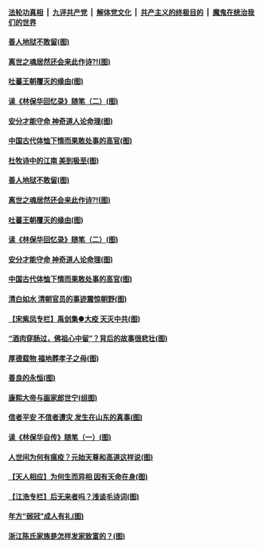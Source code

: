 ####  [法轮功真相](../../../../basic/blob/master/README.md?t=03312132) &nbsp;|&nbsp; [九评共产党](../../../../9ping.md/blob/master/README.md?t=03312132) &nbsp;|&nbsp; [解体党文化](../../../../jtdwh.md/blob/master/README.md?t=03312132)  &nbsp;|&nbsp; [共产主义的终极目的](../../../../gczydzjmd.md/blob/master/README.md?t=03312132) &nbsp;|&nbsp; [魔鬼在统治我们的世界](../../../../mgztzwmdsj.md/blob/master/README.md?t=03312132) 

#### [善人地狱不敢留(图)](../pages/p7/927834.md?t=03312132) 

#### [离世之魂居然还会来此作诗?!(图)](../pages/p7/927823.md?t=03312132) 

#### [吐蕃王朝覆灭的缘由(图)](../pages/p7/927590.md?t=03312132) 

#### [读《林保华回忆录》随笔（二）(图)](../pages/p7/927927.md?t=03312132) 

#### [安分才能守命 神奇道人论命理(图)](../pages/p7/927588.md?t=03312132) 

#### [中国古代体恤下情而果敢处事的高官(图)](../pages/p7/927651.md?t=03312132) 

#### [杜牧诗中的江南 美到极至(图)](../pages/p7/928144.md?t=03312132) 

#### [善人地狱不敢留(图)](../pages/p7/927834.md?t=03312132) 

#### [离世之魂居然还会来此作诗?!(图)](../pages/p7/927823.md?t=03312132) 

#### [吐蕃王朝覆灭的缘由(图)](../pages/p7/927590.md?t=03312132) 

#### [读《林保华回忆录》随笔（二）(图)](../pages/p7/927927.md?t=03312132) 

#### [安分才能守命 神奇道人论命理(图)](../pages/p7/927588.md?t=03312132) 

#### [中国古代体恤下情而果敢处事的高官(图)](../pages/p7/927651.md?t=03312132) 

#### [清白如水 清朝官员的事迹震惊朝野(图)](../pages/p7/927845.md?t=03312132) 

#### [【宋紫凤专栏】禹剑集●大疫 天灭中共(图)](../pages/p7/927832.md?t=03312132) 

#### [“酒肉穿肠过，佛祖心中留”？背后的故事很悲壮(图)](../pages/p7/927577.md?t=03312132) 

#### [厚德载物 福地葬孝子之母(图)](../pages/p7/927574.md?t=03312132) 

#### [善良的永恒(图)](../pages/p7/927830.md?t=03312132) 

#### [康熙大帝与画家郎世宁(组图)](../pages/p7/925400.md?t=03312132) 

#### [信者平安 不信者遭灾 发生在山东的真事(图)](../pages/p7/927559.md?t=03312132) 

#### [读《林保华自传》随笔（一）(图)](../pages/p7/927487.md?t=03312132) 

#### [人世间为何有瘟疫？元始天尊和高道这样说(图)](../pages/p7/927569.md?t=03312132) 

#### [【天人相应】为何生而异相 因有天命在身(图)](../pages/p7/926924.md?t=03312132) 

#### [【江浩专栏】后无来者吗？浅谈毛诗词(图)](../pages/p7/926925.md?t=03312132) 

#### [年方“弱冠”成人有礼(图)](../pages/p7/927027.md?t=03312132) 

#### [浙江陈氏家族是怎样发家致富的？(图)](../pages/p7/927457.md?t=03312132) 

